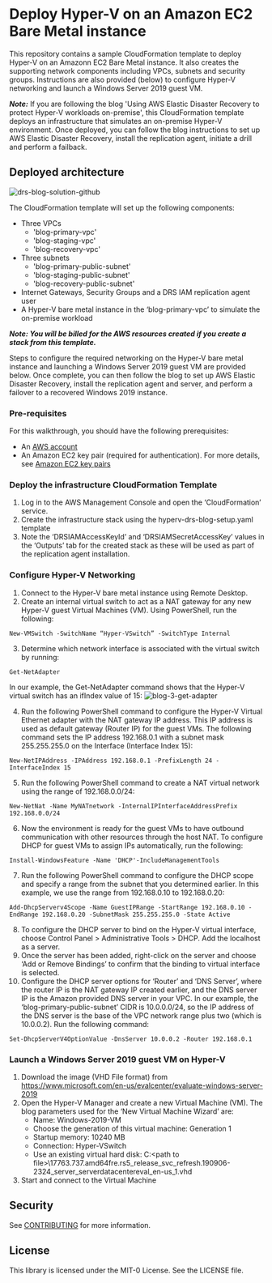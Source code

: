 # Deploy Hyper-V on an Amazon EC2 Bare Metal instance

This repository contains a sample CloudFormation template to deploy Hyper-V on an Amazonn EC2 Bare Metal instance. It also creates the supporting network components including VPCs, subnets and security groups. Instructions are also provided (below) to configure Hyper-V networking and launch a Windows Server 2019 guest VM. 

***Note:*** If you are following the blog 'Using AWS Elastic Disaster Recovery to protect Hyper-V workloads on-premise', this CloudFormation template deploys an infrastructure that simulates an on-premise Hyper-V environment. Once deployed, you can follow the blog instructions to set up AWS Elastic Disaster Recovery, install the replication agent, initiate a drill and perform a failback.

## Deployed architecture
![drs-blog-solution-github](https://github.com/aws-samples/disaster-recovery-for-on-premise-hyperv-using-drs/assets/91114681/dfe792c6-5f1f-48e8-bc2c-301e74f2c750)

The CloudFormation template will set up the following components:
- Three VPCs
  - 'blog-primary-vpc'
  - 'blog-staging-vpc'
  - 'blog-recovery-vpc'
- Three subnets
  - 'blog-primary-public-subnet'
  - 'blog-staging-public-subnet'
  - 'blog-recovery-public-subnet'
- Internet Gateways, Security Groups and a DRS IAM replication agent user
- A Hyper-V bare metal instance in the ‘blog-primary-vpc’ to simulate the on-premise workload

***Note: You will be billed for the AWS resources created if you create a stack from this template.***

Steps to configure the required networking on the Hyper-V bare metal instance and launching a Windows Server 2019 guest VM are provided below. Once complete, you can then follow the blog to set up AWS Elastic Disaster Recovery, install the replication agent and server, and perform a failover to a recovered Windows 2019 instance.

### Pre-requisites
For this walkthrough, you should have the following prerequisites: 
- An [AWS account](https://aws.amazon.com/resources/create-account/ "Create account")
- An Amazon EC2 key pair (required for authentication). For more details, see [Amazon EC2 key pairs](https://docs.aws.amazon.com/AWSEC2/latest/UserGuide/ec2-key-pairs.html "EC2 key pairs")

### Deploy the infrastructure CloudFormation Template
1.	Log in to the AWS Management Console and open the ‘CloudFormation’ service.
2.	Create the infrastructure stack using the hyperv-drs-blog-setup.yaml template
3.	Note the ‘DRSIAMAccessKeyId’ and ‘DRSIAMSecretAccessKey’ values in the ‘Outputs’ tab for the created stack as these will be used as part of the replication agent installation.

### Configure Hyper-V Networking
1. Connect to the Hyper-V bare metal instance using Remote Desktop.
2. Create an internal virtual switch to act as a NAT gateway for any new Hyper-V guest Virtual Machines (VM). Using PowerShell, run the following:

`New-VMSwitch -SwitchName “Hyper-VSwitch” -SwitchType Internal`

3. Determine which network interface is associated with the virtual switch by running:

`Get-NetAdapter`  

In our example, the Get-NetAdapter command shows that the Hyper-V virtual switch has an ifIndex value of 15:
![blog-3-get-adapter](https://github.com/aws-samples/disaster-recovery-for-on-premise-hyperv-using-drs/assets/91114681/96e273d3-08e9-464e-a14a-7460cb2a07c5)

4. Run the following PowerShell command to configure the Hyper-V Virtual Ethernet adapter with the NAT gateway IP address. This IP address is used as default gateway (Router IP) for the guest VMs. The following command sets the IP address 192.168.0.1 with a subnet mask 255.255.255.0 on the Interface (Interface Index 15):

`New-NetIPAddress -IPAddress 192.168.0.1 -PrefixLength 24 -InterfaceIndex 15`

5. Run the following PowerShell command to create a NAT virtual network using the range of 192.168.0.0/24:

`New-NetNat -Name MyNATnetwork -InternalIPInterfaceAddressPrefix 192.168.0.0/24`

6. Now the environment is ready for the guest VMs to have outbound communication with other resources through the host NAT. To configure DHCP for guest VMs to assign IPs automatically, run the following:

`Install-WindowsFeature -Name 'DHCP'-IncludeManagementTools`

7. Run the following PowerShell command to configure the DHCP scope and specify a range from the subnet that you determined earlier. In this example, we use the range from 192.168.0.10 to 192.168.0.20:

`Add-DhcpServerv4Scope -Name GuestIPRange -StartRange 192.168.0.10 -EndRange 192.168.0.20 -SubnetMask 255.255.255.0 -State Active`

8. To configure the DHCP server to bind on the Hyper-V virtual interface, choose Control Panel > Administrative Tools > DHCP. Add the localhost as a server.
9. Once the server has been added, right-click on the server and choose ‘Add or Remove Bindings’ to confirm that the binding to virtual interface is selected.
10. Configure the DHCP server options for ‘Router’ and ‘DNS Server’, where the router IP is the NAT gateway IP created earlier, and the DNS server IP is the Amazon provided DNS server in your VPC. In our example, the ‘blog-primary-public-subnet’ CIDR is 10.0.0.0/24, so the IP address of the DNS server is the base of the VPC network range plus two (which is 10.0.0.2). Run the following command:

`Set-DhcpServerV4OptionValue -DnsServer 10.0.0.2 -Router 192.168.0.1`

### Launch a Windows Server 2019 guest VM on Hyper-V
1.	Download the image (VHD File format) from https://www.microsoft.com/en-us/evalcenter/evaluate-windows-server-2019
2.	Open the Hyper-V Manager and create a new Virtual Machine (VM). The blog parameters used for the ‘New Virtual Machine Wizard’ are:
    - Name: Windows-2019-VM
    - Choose the generation of this virtual machine: Generation 1
    - Startup memory: 10240 MB
    - Connection: Hyper-VSwitch
    - Use an existing virtual hard disk: C:\<path to file>\17763.737.amd64fre.rs5_release_svc_refresh.190906-2324_server_serverdatacentereval_en-us_1.vhd
3.	Start and connect to the Virtual Machine

## Security

See [CONTRIBUTING](CONTRIBUTING.md#security-issue-notifications) for more information.

## License

This library is licensed under the MIT-0 License. See the LICENSE file.

